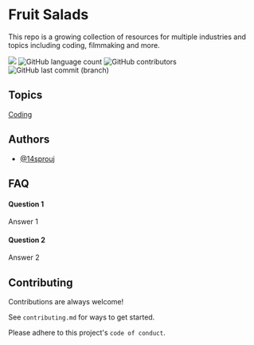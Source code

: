 # Fruit Salads

This repo is a growing collection of resources for multiple industries and topics including coding, filmmaking and more.

[![](https://img.shields.io/badge/Topic_count-2-yellow)](https://img.shields.io/badge/Topic_count-2-yellow)
![GitHub language count](https://img.shields.io/github/languages/count/14sprouj/fruit-salads)
![GitHub contributors](https://img.shields.io/github/contributors/14sprouj/fruit-salads)
![GitHub last commit (branch)](https://img.shields.io/github/last-commit/14sprouj/fruit-salads/main)

## Topics
[Coding](coding)

## Authors

- [@14sprouj](https://www.github.com/14sprouj)


## FAQ

#### Question 1

Answer 1

#### Question 2

Answer 2


## Contributing

Contributions are always welcome!

See `contributing.md` for ways to get started.

Please adhere to this project's `code of conduct`.
